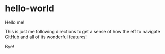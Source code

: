 # hello-world

Hello me!

This is just me following directions to get a sense of how the eff to navigate GitHub and all of its wonderful features!

Bye!
